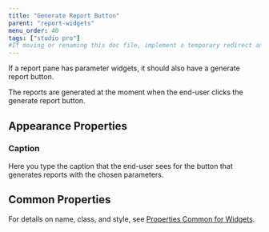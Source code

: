 ```yaml
---
title: "Generate Report Button"
parent: "report-widgets"
menu_order: 40
tags: ["studio pro"]
#If moving or renaming this doc file, implement a temporary redirect and let the respective team know they should update the URL in the product. See Mapping to Products for more details.
---
```



If a report pane has parameter widgets, it should also have a generate report button.

The reports are generated at the moment when the end-user clicks the generate report button.

## Appearance Properties

### Caption

Here you type the caption that the end-user sees for the button that generates reports with the chosen parameters.

## Common Properties

For details on name, class, and style, see [Properties Common for Widgets](common-widget-properties).
